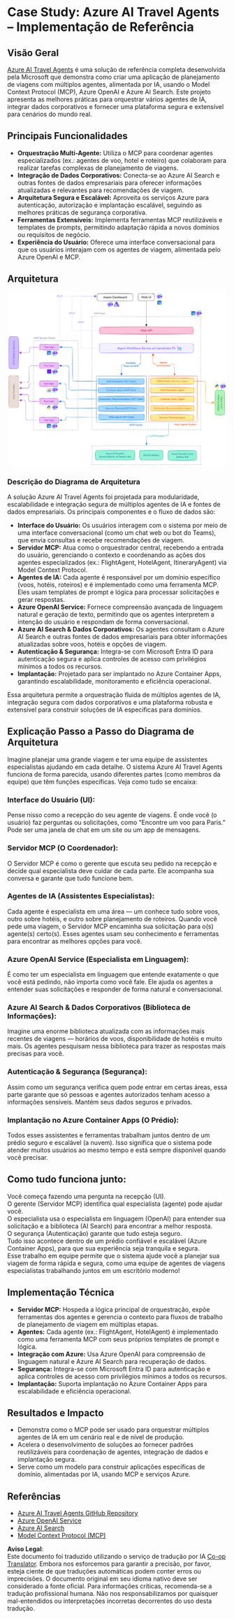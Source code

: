 <!--
CO_OP_TRANSLATOR_METADATA:
{
  "original_hash": "4d3415b9d2bf58bc69be07f945a69e07",
  "translation_date": "2025-06-13T21:46:20+00:00",
  "source_file": "09-CaseStudy/travelagentsample.md",
  "language_code": "br"
}
-->
# Case Study: Azure AI Travel Agents – Implementação de Referência

## Visão Geral

[Azure AI Travel Agents](https://github.com/Azure-Samples/azure-ai-travel-agents) é uma solução de referência completa desenvolvida pela Microsoft que demonstra como criar uma aplicação de planejamento de viagens com múltiplos agentes, alimentada por IA, usando o Model Context Protocol (MCP), Azure OpenAI e Azure AI Search. Este projeto apresenta as melhores práticas para orquestrar vários agentes de IA, integrar dados corporativos e fornecer uma plataforma segura e extensível para cenários do mundo real.

## Principais Funcionalidades
- **Orquestração Multi-Agente:** Utiliza o MCP para coordenar agentes especializados (ex.: agentes de voo, hotel e roteiro) que colaboram para realizar tarefas complexas de planejamento de viagens.
- **Integração de Dados Corporativos:** Conecta-se ao Azure AI Search e outras fontes de dados empresariais para oferecer informações atualizadas e relevantes para recomendações de viagem.
- **Arquitetura Segura e Escalável:** Aproveita os serviços Azure para autenticação, autorização e implantação escalável, seguindo as melhores práticas de segurança corporativa.
- **Ferramentas Extensíveis:** Implementa ferramentas MCP reutilizáveis e templates de prompts, permitindo adaptação rápida a novos domínios ou requisitos de negócio.
- **Experiência do Usuário:** Oferece uma interface conversacional para que os usuários interajam com os agentes de viagem, alimentada pelo Azure OpenAI e MCP.

## Arquitetura
![Architecture](https://raw.githubusercontent.com/Azure-Samples/azure-ai-travel-agents/main/docs/ai-travel-agents-architecture-diagram.png)

### Descrição do Diagrama de Arquitetura

A solução Azure AI Travel Agents foi projetada para modularidade, escalabilidade e integração segura de múltiplos agentes de IA e fontes de dados empresariais. Os principais componentes e o fluxo de dados são:

- **Interface do Usuário:** Os usuários interagem com o sistema por meio de uma interface conversacional (como um chat web ou bot do Teams), que envia consultas e recebe recomendações de viagem.
- **Servidor MCP:** Atua como o orquestrador central, recebendo a entrada do usuário, gerenciando o contexto e coordenando as ações dos agentes especializados (ex.: FlightAgent, HotelAgent, ItineraryAgent) via Model Context Protocol.
- **Agentes de IA:** Cada agente é responsável por um domínio específico (voos, hotéis, roteiros) e é implementado como uma ferramenta MCP. Eles usam templates de prompt e lógica para processar solicitações e gerar respostas.
- **Azure OpenAI Service:** Fornece compreensão avançada de linguagem natural e geração de texto, permitindo que os agentes interpretem a intenção do usuário e respondam de forma conversacional.
- **Azure AI Search & Dados Corporativos:** Os agentes consultam o Azure AI Search e outras fontes de dados empresariais para obter informações atualizadas sobre voos, hotéis e opções de viagem.
- **Autenticação & Segurança:** Integra-se com Microsoft Entra ID para autenticação segura e aplica controles de acesso com privilégios mínimos a todos os recursos.
- **Implantação:** Projetado para ser implantado no Azure Container Apps, garantindo escalabilidade, monitoramento e eficiência operacional.

Essa arquitetura permite a orquestração fluida de múltiplos agentes de IA, integração segura com dados corporativos e uma plataforma robusta e extensível para construir soluções de IA específicas para domínios.

## Explicação Passo a Passo do Diagrama de Arquitetura
Imagine planejar uma grande viagem e ter uma equipe de assistentes especialistas ajudando em cada detalhe. O sistema Azure AI Travel Agents funciona de forma parecida, usando diferentes partes (como membros da equipe) que têm funções específicas. Veja como tudo se encaixa:

### Interface do Usuário (UI):
Pense nisso como a recepção do seu agente de viagens. É onde você (o usuário) faz perguntas ou solicitações, como “Encontre um voo para Paris.” Pode ser uma janela de chat em um site ou um app de mensagens.

### Servidor MCP (O Coordenador):
O Servidor MCP é como o gerente que escuta seu pedido na recepção e decide qual especialista deve cuidar de cada parte. Ele acompanha sua conversa e garante que tudo funcione bem.

### Agentes de IA (Assistentes Especialistas):
Cada agente é especialista em uma área — um conhece tudo sobre voos, outro sobre hotéis, e outro sobre planejamento de roteiros. Quando você pede uma viagem, o Servidor MCP encaminha sua solicitação para o(s) agente(s) certo(s). Esses agentes usam seu conhecimento e ferramentas para encontrar as melhores opções para você.

### Azure OpenAI Service (Especialista em Linguagem):
É como ter um especialista em linguagem que entende exatamente o que você está pedindo, não importa como você fale. Ele ajuda os agentes a entender suas solicitações e responder de forma natural e conversacional.

### Azure AI Search & Dados Corporativos (Biblioteca de Informações):
Imagine uma enorme biblioteca atualizada com as informações mais recentes de viagens — horários de voos, disponibilidade de hotéis e muito mais. Os agentes pesquisam nessa biblioteca para trazer as respostas mais precisas para você.

### Autenticação & Segurança (Segurança):
Assim como um segurança verifica quem pode entrar em certas áreas, essa parte garante que só pessoas e agentes autorizados tenham acesso a informações sensíveis. Mantém seus dados seguros e privados.

### Implantação no Azure Container Apps (O Prédio):
Todos esses assistentes e ferramentas trabalham juntos dentro de um prédio seguro e escalável (a nuvem). Isso significa que o sistema pode atender muitos usuários ao mesmo tempo e está sempre disponível quando você precisar.

## Como tudo funciona junto:

Você começa fazendo uma pergunta na recepção (UI).  
O gerente (Servidor MCP) identifica qual especialista (agente) pode ajudar você.  
O especialista usa o especialista em linguagem (OpenAI) para entender sua solicitação e a biblioteca (AI Search) para encontrar a melhor resposta.  
O segurança (Autenticação) garante que tudo esteja seguro.  
Tudo isso acontece dentro de um prédio confiável e escalável (Azure Container Apps), para que sua experiência seja tranquila e segura.  
Esse trabalho em equipe permite que o sistema ajude você a planejar sua viagem de forma rápida e segura, como uma equipe de agentes de viagens especialistas trabalhando juntos em um escritório moderno!

## Implementação Técnica
- **Servidor MCP:** Hospeda a lógica principal de orquestração, expõe ferramentas dos agentes e gerencia o contexto para fluxos de trabalho de planejamento de viagem em múltiplas etapas.
- **Agentes:** Cada agente (ex.: FlightAgent, HotelAgent) é implementado como uma ferramenta MCP com seus próprios templates de prompt e lógica.
- **Integração com Azure:** Usa Azure OpenAI para compreensão de linguagem natural e Azure AI Search para recuperação de dados.
- **Segurança:** Integra-se com Microsoft Entra ID para autenticação e aplica controles de acesso com privilégios mínimos a todos os recursos.
- **Implantação:** Suporta implantação no Azure Container Apps para escalabilidade e eficiência operacional.

## Resultados e Impacto
- Demonstra como o MCP pode ser usado para orquestrar múltiplos agentes de IA em um cenário real e de nível de produção.
- Acelera o desenvolvimento de soluções ao fornecer padrões reutilizáveis para coordenação de agentes, integração de dados e implantação segura.
- Serve como um modelo para construir aplicações específicas de domínio, alimentadas por IA, usando MCP e serviços Azure.

## Referências
- [Azure AI Travel Agents GitHub Repository](https://github.com/Azure-Samples/azure-ai-travel-agents)
- [Azure OpenAI Service](https://azure.microsoft.com/en-us/products/ai-services/openai-service/)
- [Azure AI Search](https://azure.microsoft.com/en-us/products/ai-services/ai-search/)
- [Model Context Protocol (MCP)](https://modelcontextprotocol.io/)

**Aviso Legal**:  
Este documento foi traduzido utilizando o serviço de tradução por IA [Co-op Translator](https://github.com/Azure/co-op-translator). Embora nos esforcemos para garantir a precisão, por favor, esteja ciente de que traduções automáticas podem conter erros ou imprecisões. O documento original em seu idioma nativo deve ser considerado a fonte oficial. Para informações críticas, recomenda-se a tradução profissional humana. Não nos responsabilizamos por quaisquer mal-entendidos ou interpretações incorretas decorrentes do uso desta tradução.